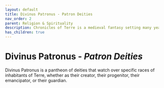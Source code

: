 ```yaml
---
layout: default
title: Divinus Patronus - Patron Deities
nav_order: 2
parent: Religion & Spirituality
description: Chronicles of Terre is a medieval fantasy setting many years in the writing.
has_children: true
---
```


# Divinus Patronus - *Patron Deities*

Divinus Patronus is a pantheon of deities that watch over specific races of inhabitants of Terre, whether as their creator, their progenitor, their emancipator, or their guardian.